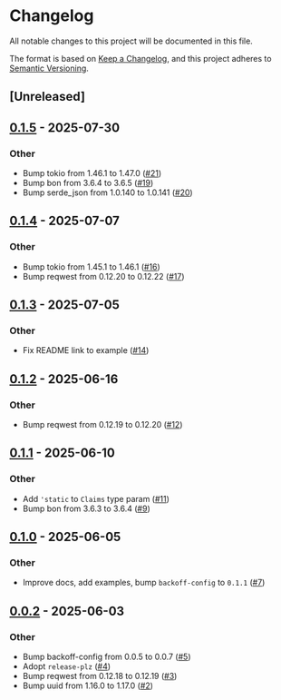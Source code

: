 # Changelog

All notable changes to this project will be documented in this file.

The format is based on [Keep a Changelog](https://keepachangelog.com/en/1.0.0/),
and this project adheres to [Semantic Versioning](https://semver.org/spec/v2.0.0.html).

## [Unreleased]

## [0.1.5](https://github.com/yevtyushkin/id_token_verifier/compare/v0.1.4...v0.1.5) - 2025-07-30

### Other

- Bump tokio from 1.46.1 to 1.47.0 ([#21](https://github.com/yevtyushkin/id_token_verifier/pull/21))
- Bump bon from 3.6.4 to 3.6.5 ([#19](https://github.com/yevtyushkin/id_token_verifier/pull/19))
- Bump serde_json from 1.0.140 to 1.0.141 ([#20](https://github.com/yevtyushkin/id_token_verifier/pull/20))

## [0.1.4](https://github.com/yevtyushkin/id_token_verifier/compare/v0.1.3...v0.1.4) - 2025-07-07

### Other

- Bump tokio from 1.45.1 to 1.46.1 ([#16](https://github.com/yevtyushkin/id_token_verifier/pull/16))
- Bump reqwest from 0.12.20 to 0.12.22 ([#17](https://github.com/yevtyushkin/id_token_verifier/pull/17))

## [0.1.3](https://github.com/yevtyushkin/id_token_verifier/compare/v0.1.2...v0.1.3) - 2025-07-05

### Other

- Fix README link to example ([#14](https://github.com/yevtyushkin/id_token_verifier/pull/14))

## [0.1.2](https://github.com/yevtyushkin/id_token_verifier/compare/v0.1.1...v0.1.2) - 2025-06-16

### Other

- Bump reqwest from 0.12.19 to 0.12.20 ([#12](https://github.com/yevtyushkin/id_token_verifier/pull/12))

## [0.1.1](https://github.com/yevtyushkin/id_token_verifier/compare/v0.1.0...v0.1.1) - 2025-06-10

### Other

- Add `'static` to `Claims` type param ([#11](https://github.com/yevtyushkin/id_token_verifier/pull/11))
- Bump bon from 3.6.3 to 3.6.4 ([#9](https://github.com/yevtyushkin/id_token_verifier/pull/9))

## [0.1.0](https://github.com/yevtyushkin/id_token_verifier/compare/v0.0.2...v0.0.3) - 2025-06-05

### Other

- Improve docs, add examples, bump `backoff-config` to `0.1.1` ([#7](https://github.com/yevtyushkin/id_token_verifier/pull/7))

## [0.0.2](https://github.com/yevtyushkin/id_token_verifier/compare/v0.0.1...v0.0.2) - 2025-06-03

### Other

- Bump backoff-config from 0.0.5 to 0.0.7 ([#5](https://github.com/yevtyushkin/id_token_verifier/pull/5))
- Adopt `release-plz` ([#4](https://github.com/yevtyushkin/id_token_verifier/pull/4))
- Bump reqwest from 0.12.18 to 0.12.19 ([#3](https://github.com/yevtyushkin/id_token_verifier/pull/3))
- Bump uuid from 1.16.0 to 1.17.0 ([#2](https://github.com/yevtyushkin/id_token_verifier/pull/2))
